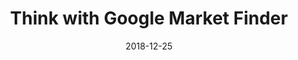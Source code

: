 ---
layout: site
title: "Think with Google Market Finder"
date: 2018-12-25
categories: [google]
version: 0.0.0
major: 0
minor: 0
patch: 0
slug: think-with-google-market-finder
link: https://marketfinder.thinkwithgoogle.com/intl/en_us/
submitter: lpolepeddi
permalink: /sites/:slug
---